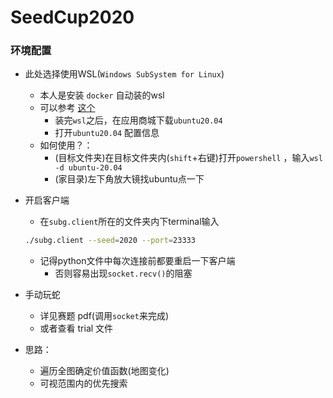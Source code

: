 # SeedCup2020


### 环境配置
- 此处选择使用WSL(`Windows SubSystem for Linux`)
  - 本人是安装 `docker` 自动装的wsl
  - 可以参考 [这个](https://docs.microsoft.com/en-us/windows/wsl/install-win10) 
    - 装完`wsl`之后，在应用商城下载`ubuntu20.04`
    - 打开`ubuntu20.04` 配置信息
  - 如何使用？：
    - (目标文件夹)在目标文件夹内(`shift`+右键)打开`powershell` ，输入`wsl -d ubuntu-20.04`
    - (家目录)左下角放大镜找ubuntu点一下

- 开启客户端
  - 在`subg.client`所在的文件夹内下terminal输入
  ```bash
  ./subg.client --seed=2020 --port=23333
  ```
  - 记得python文件中每次连接前都要重启一下客户端
    - 否则容易出现`socket.recv()`的阻塞

- 手动玩蛇
  - 详见赛题 pdf(调用`socket`来完成)
  - 或者查看 trial 文件

- 思路：
  - 遍历全图确定价值函数(地图变化)
  - 可视范围内的优先搜索